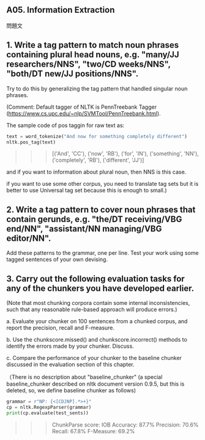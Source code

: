 ## A05. Information Extraction

問題文

## 1. Write a tag pattern to match noun phrases containing plural head nouns, e.g. "many/JJ researchers/NNS", "two/CD weeks/NNS", "both/DT new/JJ positions/NNS". 

Try to do this by generalizing the tag pattern that handled singular noun phrases.

(Comment: Default tagger of NLTK is PennTreebank Tagger (https://www.cs.upc.edu/~nlp/SVMTool/PennTreebank.html). 

The sample code of pos taggin for raw text as: 

```py.py
text = word_tokenize("And now for something completely different")
nltk.pos_tag(text)
```

>>> [('And', 'CC'), ('now', 'RB'), ('for', 'IN'), ('something', 'NN'), ('completely', 'RB'), ('different', 'JJ')]

and if you want to information about plural noun, then NNS is this case.

if you want to use some other corpus, you need to translate tag sets but it is better to use Universal tag set because this is enough to small.) 

## 2. Write a tag pattern to cover noun phrases that contain gerunds, e.g. "the/DT receiving/VBG end/NN", "assistant/NN managing/VBG editor/NN". 

Add these patterns to the grammar, one per line. Test your work using some tagged sentences of your own devising.

## 3. Carry out the following evaluation tasks for any of the chunkers you have developed earlier. 

(Note that most chunking corpora contain some internal inconsistencies, such that any reasonable rule-based approach will produce errors.)

a. Evaluate your chunker on 100 sentences from a chunked corpus, and report the precision, recall and F-measure.

b. Use the chunkscore.missed() and chunkscore.incorrect() methods to identify the errors made by your chunker. Discuss.

c. Compare the performance of your chunker to the baseline chunker discussed in the evaluation section of this chapter.

（There is no description about "baseline_chunker" (a special baseline_chunker described on nltk document version 0.9.5, but this is deleted, so, we define baseline chunker as follows)

```py.py
grammar = r"NP: {<[CDJNP].*>+}"
cp = nltk.RegexpParser(grammar)
print(cp.evaluate(test_sents))
```

>>> ChunkParse score:
>>> IOB Accuracy:  87.7%
>>> Precision:     70.6%
>>> Recall:        67.8%
>>> F-Measure:     69.2%
